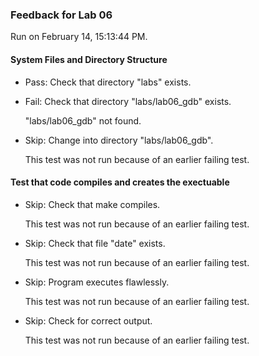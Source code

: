 ### Feedback for Lab 06

Run on February 14, 15:13:44 PM.


#### System Files and Directory Structure

+ Pass: Check that directory "labs" exists.

+ Fail: Check that directory "labs/lab06_gdb" exists.

     "labs/lab06_gdb" not found.

+ Skip: Change into directory "labs/lab06_gdb".

  This test was not run because of an earlier failing test.


#### Test that code compiles and creates the exectuable

+ Skip: Check that make compiles.

  This test was not run because of an earlier failing test.

+ Skip: Check that file "date" exists.

  This test was not run because of an earlier failing test.

+ Skip: Program executes flawlessly.

  This test was not run because of an earlier failing test.

+ Skip: Check for correct output.

  This test was not run because of an earlier failing test.

